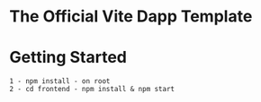 # The Official Vite Dapp Template

# Getting Started
```
1 - npm install - on root
2 - cd frontend - npm install & npm start
